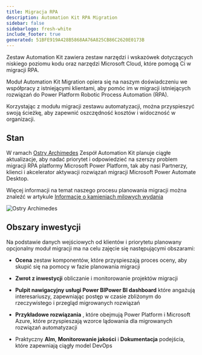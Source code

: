 ```yaml
---
title: Migracja RPA
description: Automation Kit RPA Migration
sidebar: false
sidebarlogo: fresh-white
include_footer: true
generated: 51BFE919A428B5868AA76A825CB86C2620E0173B
---
```


Zestaw Automation Kit zawiera zestaw narzędzi i wskazówek dotyczących niskiego poziomu kodu oraz narzędzi Microsoft Cloud, które pomogą Ci w migracji RPA.

Moduł Automation Kit Migration opiera się na naszym doświadczeniu we współpracy z istniejącymi klientami, aby pomóc im w migracji istniejących rozwiązań do Power Platform Robotic Process Automation (RPA).

Korzystając z modułu migracji zestawu automatyzacji, można przyspieszyć swoją ścieżkę, aby zapewnić oszczędność kosztów i widoczność w organizacji.

## Stan

W ramach [Ostry Archimedes](/pl/releases/november-2022) Zespół Automation Kit planuje ciągłe aktualizacje, aby nadać priorytet i odpowiedzieć na szerszy problem migracji RPA platformy Microsoft Power Platform, tak aby nasi Partnerzy, klienci i akcelerator aktywacji rozwiązań migracji Microsoft Power Automate Desktop.

Więcej informacji na temat naszego procesu planowania migracji można znaleźć w artykule [Informacje o kamieniach milowych wydania](/pl/releases/milestones)

![Ostry Archimedes](/images/sharp-archimedies.png)

## Obszary inwestycji

Na podstawie danych wejściowych od klientów i priorytetu planowany opcjonalny moduł migracji ma na celu zajęcie się następującymi obszarami:

- **Ocena** zestaw komponentów, które przyspieszają proces oceny, aby skupić się na pomocy w fazie planowania migracji

- **Zwrot z inwestycji** obliczanie i monitorowanie projektów migracji

- **Pulpit nawigacyjny usługi Power BIPower BI dashboard** które angażują interesariuszy, zapewniając postęp w czasie zbliżonym do rzeczywistego i przegląd migrowanych rozwiązań

- **Przykładowe rozwiązania** , które obejmują Power Platform i Microsoft Azure, które przyspieszają wzorce lądowania dla migrowanych rozwiązań automatyzacji

- Praktyczny **Alm**, **Monitorowanie jakości** i **Dokumentacja** podejścia, które zapewniają ciągły model DevOps
